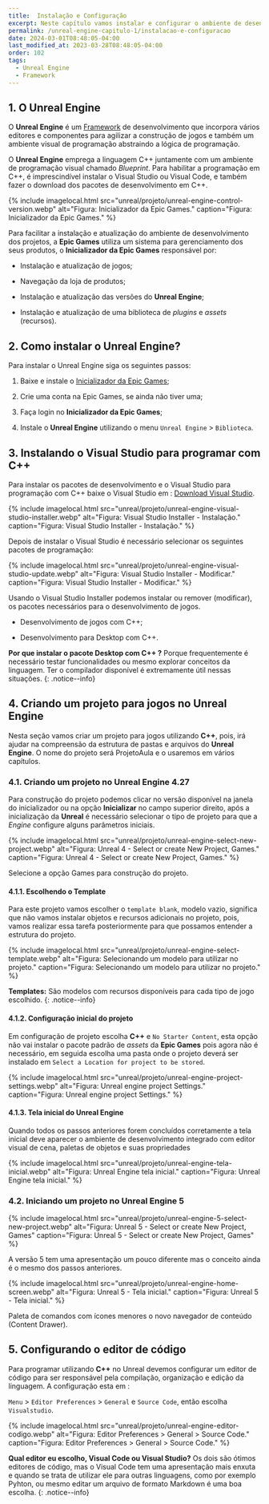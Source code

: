 ```yaml
---
title:  Instalação e Configuração
excerpt: Neste capítulo vamos instalar e configurar o ambiente de desenvolvimento.
permalink: /unreal-engine-capitulo-1/instalacao-e-configuracao
date: 2024-03-01T08:48:05-04:00
last_modified_at: 2023-03-28T08:48:05-04:00
order: 102
tags:
  - Unreal Engine
  - Framework
---
```


## 1. O Unreal Engine

O **Unreal Engine** é um [Framework](https://pt.wikipedia.org/wiki/Framework) de desenvolvimento que incorpora vários editores e componentes para agilizar a construção de jogos e também um ambiente visual de programação abstraindo a lógica de programação.

O **Unreal Engine** emprega a linguagem C++ juntamente com um ambiente de programação visual chamado *Blueprint*. Para habilitar a programação em C++, é imprescindível instalar o Visual Studio ou Visual Code, e também fazer o download dos pacotes de desenvolvimento em C++.

{% include imagelocal.html
    src="unreal/projeto/unreal-engine-control-version.webp"
    alt="Figura: Inicializador da Epic Games."
    caption="Figura: Inicializador da Epic Games."
%}

Para facilitar a instalação e atualização do ambiente de desenvolvimento dos projetos, a **Epic Games** utiliza um sistema para gerenciamento dos seus produtos, o **Inicializador da Epic Games** responsável por:

- Instalação e atualização de jogos;

- Navegação da loja de produtos;

- Instalação e atualização das versões do **Unreal Engine**;

- Instalação e atualização de uma biblioteca de *plugins* e *assets* (recursos).

## 2. Como instalar o Unreal Engine?

Para instalar o Unreal Engine siga os seguintes passos:

1. Baixe e instale o [Inicializador da Epic Games](https://www.epicgames.com/store/pt-BR/download);

1. Crie uma conta na Epic Games, se ainda não tiver uma;

1. Faça login no **Inicializador da Epic Games**;

1. Instale o **Unreal Engine** utilizando o menu `Unreal Engine` > `Biblioteca`.

## 3. Instalando o Visual Studio para programar com C++

Para instalar  os pacotes de desenvolvimento e o Visual Studio para programação com C++ baixe o Visual Studio em : [Download Visual Studio](https://visualstudio.microsoft.com/pt-br/?rr=https%3A%2F%2Fwww.google.com%2F).

{% include imagelocal.html
    src="unreal/projeto/unreal-engine-visual-studio-installer.webp"
    alt="Figura: Visual Studio Installer - Instalação."
    caption="Figura: Visual Studio Installer - Instalação."
 %}

Depois de instalar o Visual Studio é necessário selecionar os seguintes pacotes de programação:

{% include imagelocal.html
    src="unreal/projeto/unreal-engine-visual-studio-update.webp"
    alt="Figura: Visual Studio Installer - Modificar."
    caption="Figura: Visual Studio Installer - Modificar."
%}

Usando o Visual Studio Installer podemos instalar ou remover (modificar), os pacotes necessários para o desenvolvimento de jogos.

- Desenvolvimento de jogos com C++;

- Desenvolvimento para Desktop com C++.

**Por que instalar o pacote Desktop com C++ ?** Porque frequentemente é necessário testar funcionalidades ou mesmo explorar conceitos da linguagem. Ter o compilador disponível é extremamente útil nessas situações.
{: .notice--info}

## 4. Criando um projeto para jogos no Unreal Engine

Nesta seção vamos criar um projeto para jogos utilizando **C++**, pois, irá ajudar na compreensão da estrutura de pastas e arquivos do **Unreal Engine**. O nome do projeto será ProjetoAula e o usaremos em vários capítulos.

### 4.1. Criando um projeto no Unreal Engine 4.27

Para construção do projeto podemos clicar no versão disponível na janela do inicializador ou na opção **Inicializar** no campo superior direito, após a inicialização da **Unreal** é necessário selecionar o tipo de projeto para que a *Engine* configure alguns parâmetros iniciais.

{% include imagelocal.html
    src="unreal/projeto/unreal-engine-select-new-project.webp"
    alt="Figura: Unreal 4 - Select or create New Project, Games."
    caption="Figura: Unreal 4 - Select or create New Project, Games."
%}

Selecione a opção Games para construção do projeto.

#### 4.1.1. Escolhendo o Template

Para este projeto vamos escolher o `template blank`, modelo vazio, significa que não vamos instalar objetos e recursos adicionais no projeto, pois, vamos realizar essa tarefa posteriormente para que possamos entender a estrutura do projeto.

{% include imagelocal.html
    src="unreal/projeto/unreal-engine-select-template.webp"
    alt="Figura: Selecionando um modelo para utilizar no projeto."
    caption="Figura: Selecionando um modelo para utilizar no projeto."
%}

**Templates:** São modelos com recursos disponíveis para cada tipo de jogo escolhido.
{: .notice--info}

#### 4.1.2. Configuração inicial do projeto

Em configuração de projeto escolha **C++** e `No Starter Content`, esta opção não vai instalar o pacote padrão de *assets* da **Epic Games** pois agora não é necessário, em seguida escolha uma pasta onde o projeto deverá ser instalado em `Select a Location for project to be stored`.

{% include imagelocal.html
    src="unreal/projeto/unreal-engine-project-settings.webp"
    alt="Figura: Unreal engine project Settings."
    caption="Figura: Unreal engine project Settings."
%}

#### 4.1.3. Tela inicial do Unreal Engine

Quando todos os passos anteriores forem concluídos corretamente a tela inicial deve aparecer o ambiente de desenvolvimento integrado com editor visual de cena, paletas de objetos e suas propriedades  

{% include imagelocal.html
    src="unreal/projeto/unreal-engine-tela-inicial.webp"
    alt="Figura: Unreal Engine tela inicial."
    caption="Figura: Unreal Engine tela inicial."
%}

### 4.2. Iniciando um projeto no Unreal Engine 5

{% include imagelocal.html
    src="unreal/projeto/unreal-engine-5-select-new-project.webp"
    alt="Figura: Unreal 5 - Select or create New Project, Games"
    caption="Figura: Unreal 5 - Select or create New Project, Games"
%}

A versão 5 tem uma apresentação um pouco diferente mas o conceito ainda é o mesmo dos passos anteriores.

{% include imagelocal.html
    src="unreal/projeto/unreal-engine-home-screen.webp"
    alt="Figura: Unreal 5 - Tela inicial."
    caption="Figura: Unreal 5 - Tela inicial."
%}

Paleta de comandos com ícones menores o novo navegador de conteúdo (Content Drawer).

## 5. Configurando o editor de código

Para programar utilizando **C++** no Unreal devemos configurar um editor de código para ser responsável pela compilação, organização e edição da linguagem. A configuração esta em :

`Menu` > `Editor Preferences` > `General` e `Source Code`, então escolha `Visualstudio`.

{% include imagelocal.html
    src="unreal/projeto/unreal-engine-editor-codigo.webp"
    alt="Figura: Editor Preferences > General > Source Code."
    caption="Figura: Editor Preferences > General > Source Code."
%}

**Qual editor eu escolho, Visual Code ou Visual Studio?**  Os dois são ótimos editores de código, mas o Visual Code tem uma apresentação mais enxuta e quando se trata de utilizar ele para outras linguagens, como por exemplo Pyhton, ou mesmo editar um arquivo de formato Markdown é uma boa escolha.
{: .notice--info}
